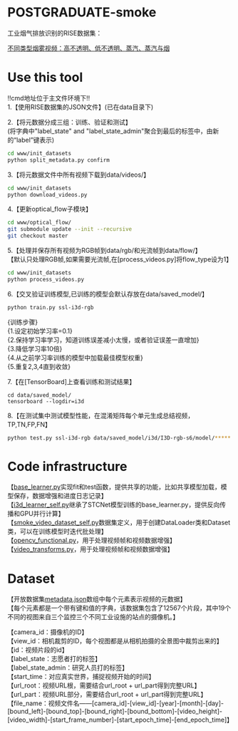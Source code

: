 # POSTGRADUATE-smoke
工业烟气排放识别的RISE数据集：

[不同类型烟雾视频：高不透明、低不透明、蒸汽、蒸汽与烟](data/dataset/smoke-type.gif)

# <a name="use-this-tool"></a>Use this tool
!!cmd地址位于主文件环境下!!<br/>
1.【使用RISE数据集的JSON文件】(已在data目录下)

2.【将元数据分成三组：训练、验证和测试】<br/>
(将字典中"label_state" and "label_state_admin"聚合到最后的标签中，由新的“label”键表示)
```sh
cd www/init_datasets
python split_metadata.py confirm
```

3.【将元数据文件中所有视频下载到data/videos/】
```sh
cd www/init_datasets
python download_videos.py
```

4.【更新optical_flow子模块】
```sh
cd www/optical_flow/
git submodule update --init --recursive
git checkout master
```

5.【处理并保存所有视频为RGB帧到data/rgb/和光流帧到data/flow/】<br/>
【默认只处理RGB帧,如果需要光流帧,在[process_videos.py]将flow_type设为1】
```sh
cd www/init_datasets
python process_videos.py
```

6.【交叉验证训练模型,已训练的模型会默认存放在data/saved_model/】
```sh
python train.py ssl-i3d-rgb
```
{训练步骤}<br/>
{1.设定初始学习率=0.1}<br/>
{2.保持学习率学习，知道训练误差减小太慢，或者验证误差一直增加}<br/>
{3.降低学习率10倍}<br/>
{4.从之前学习率训练的模型中加载最佳模型权重}<br/>
{5.重复2,3,4直到收敛}

7.【在[TensorBoard]上查看训练和测试结果】
```
cd data/saved_model/
tensorboard --logdir=i3d
```

8.【在测试集中测试模型性能，在混淆矩阵每个单元生成总结视频，TP,TN,FP,FN】
```sh
python test.py ssl-i3d-rgb data/saved_model/i3d/I3D-rgb-s6/model/*****.pt
```

# <a name="code-structure"></a>Code infrastructure
【[base_learner.py](bin/base_learner_self.py)实现fit和test函数，提供共享的功能，比如共享模型加载，模型保存，数据增强和进度日志记录】<br/>
【[i3d_learner_self.py](bin/i3d_learner_self.py)继承了STCNet模型训练的base_learner.py，提供反向传播和GPU并行计算】<br/>
【[smoke_video_dataset_self.py](bin/smoke_video_dataset_self.py)数据集定义，用于创建DataLoader类和Dataset类，可以在训练模型时迭代批处理】<br/>
【[opencv_functional.py](bin/opencv_functional.py)，用于处理视频帧和视频数据增强】<br/>
【[video_transforms.py](bin/video_transforms.py)，用于处理视频帧和视频数据增强】

# <a name="dataset"></a>Dataset
【开放数据集[metadata.json](data/metadata.json)数组中每个元素表示视频的元数据】<br/>
【每个元素都是一个带有键和值的字典，该数据集包含了12567个片段，其中19个不同的视图来自三个监控三个不同工业设施的站点的摄像机。】

【camera_id：摄像机的ID】<br/>
【view_id：相机裁剪的ID，每个视图都是从相机拍摄的全景图中裁剪出来的】<br/>
【id：视频片段的id】<br/>
【label_state：志愿者打的标签】<br/>
【label_state_admin：研究人员打的标签】<br/>
【start_time：对应真实世界，捕捉视频开始的时间】<br/>
【url_root：视频URL根，需要结合url_root + url_part得到完整URL】<br/>
【url_part：视频URL部分，需要结合url_root + url_part得到完整URL】<br/>
【file_name：视频文件名——[camera_id]-[view_id]-[year]-[month]-[day]-[bound_left]-[bound_top]-[bound_right]-[bound_bottom]-[video_height]-[video_width]-[start_frame_number]-[start_epoch_time]-[end_epoch_time]】
